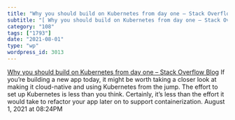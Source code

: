 ```yaml
---
title: "Why you should build on Kubernetes from day one – Stack Overflow Blog"
subtitle: "[ Why you should build on Kubernetes from day one – Stack Overflow Blog](https://stackoverflow.blog/..."
category: "108"
tags: ["1793"]
date: "2021-08-01"
type: "wp"
wordpress_id: 3013
---
```

[ Why you should build on Kubernetes from day one – Stack Overflow Blog](https://stackoverflow.blog/2021/07/21/why-you-should-build-on-kubernetes-from-day-one/)
 If you’re building a new app today, it might be worth taking a closer look at making it cloud-native and using Kubernetes from the jump. The effort to set up Kubernetes is less than you think. Certainly, it’s less than the effort it would take to refactor your app later on to support containerization.
August 1, 2021 at 08:24PM